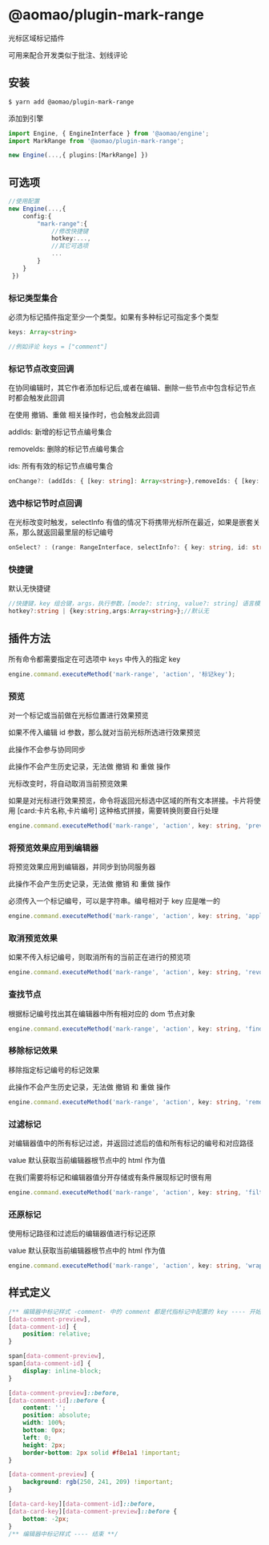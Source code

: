 # @aomao/plugin-mark-range

光标区域标记插件

可用来配合开发类似于批注、划线评论

## 安装

```bash
$ yarn add @aomao/plugin-mark-range
```

添加到引擎

```ts
import Engine, { EngineInterface } from '@aomao/engine';
import MarkRange from '@aomao/plugin-mark-range';

new Engine(...,{ plugins:[MarkRange] })
```

## 可选项

```ts
//使用配置
new Engine(...,{
    config:{
        "mark-range":{
            //修改快捷键
            hotkey:...,
            //其它可选项
            ...
        }
    }
 })
```

### 标记类型集合

必须为标记插件指定至少一个类型。如果有多种标记可指定多个类型

```ts
keys: Array<string>

//例如评论 keys = ["comment"]
```

### 标记节点改变回调

在协同编辑时，其它作者添加标记后,或者在编辑、删除一些节点中包含标记节点时都会触发此回调

在使用 撤销、重做 相关操作时，也会触发此回调

addIds: 新增的标记节点编号集合

removeIds: 删除的标记节点编号集合

ids: 所有有效的标记节点编号集合

```ts
onChange?: (addIds: { [key: string]: Array<string>},removeIds: { [key: string]: Array<string>},ids: { [key:string] : Array<string> }) => void
```

### 选中标记节时点回调

在光标改变时触发，selectInfo 有值的情况下将携带光标所在最近，如果是嵌套关系，那么就返回最里层的标记编号

```ts
onSelect? : (range: RangeInterface, selectInfo?: { key: string, id: string}) => void
```

### 快捷键

默认无快捷键

```ts
//快捷键，key 组合键，args，执行参数，[mode?: string, value?: string] 语言模式：可选，代码文本：可选
hotkey?:string | {key:string,args:Array<string>};//默认无
```

## 插件方法

所有命令都需要指定在可选项中 `keys` 中传入的指定 key

```ts
engine.command.executeMethod('mark-range', 'action', '标记key');
```

### 预览

对一个标记或当前做在光标位置进行效果预览

如果不传入编辑 id 参数，那么就对当前光标所选进行效果预览

此操作不会参与协同同步

此操作不会产生历史记录，无法做 撤销 和 重做 操作

光标改变时，将自动取消当前预览效果

如果是对光标进行效果预览，命令将返回光标选中区域的所有文本拼接。卡片将使用 [card:卡片名称,卡片编号] 这种格式拼接，需要转换则要自行处理

```ts
engine.command.executeMethod('mark-range', 'action', key: string, 'preview', id?:string): string | undefined;
```

### 将预览效果应用到编辑器

将预览效果应用到编辑器，并同步到协同服务器

此操作不会产生历史记录，无法做 撤销 和 重做 操作

必须传入一个标记编号，可以是字符串。编号相对于 key 应是唯一的

```ts
engine.command.executeMethod('mark-range', 'action', key: string, 'apply', id:string);
```

### 取消预览效果

如果不传入标记编号，则取消所有的当前正在进行的预览项

```ts
engine.command.executeMethod('mark-range', 'action', key: string, 'revoke', id?:string);
```

### 查找节点

根据标记编号找出其在编辑器中所有相对应的 dom 节点对象

```ts
engine.command.executeMethod('mark-range', 'action', key: string, 'find', id: string): Array<NodeInterface>;
```

### 移除标记效果

移除指定标记编号的标记效果

此操作不会产生历史记录，无法做 撤销 和 重做 操作

```ts
engine.command.executeMethod('mark-range', 'action', key: string, 'remove', id: string)
```

### 过滤标记

对编辑器值中的所有标记过滤，并返回过滤后的值和所有标记的编号和对应路径

value 默认获取当前编辑器根节点中的 html 作为值

在我们需要将标记和编辑器值分开存储或有条件展现标记时很有用

```ts
engine.command.executeMethod('mark-range', 'action', key: string, 'filter', value?: string): { value: string, paths: Array<{ id: Array<string>, path: Array<Path>}>}
```

### 还原标记

使用标记路径和过滤后的编辑器值进行标记还原

value 默认获取当前编辑器根节点中的 html 作为值

```ts
engine.command.executeMethod('mark-range', 'action', key: string, 'wrap', paths: Array<{ id: Array<string>, path: Array<Path>}>, value?: string): string
```

## 样式定义

```css
/** 编辑器中标记样式 -comment- 中的 comment 都是代指标记中配置的 key ---- 开始 **/
[data-comment-preview],
[data-comment-id] {
	position: relative;
}

span[data-comment-preview],
span[data-comment-id] {
	display: inline-block;
}

[data-comment-preview]::before,
[data-comment-id]::before {
	content: '';
	position: absolute;
	width: 100%;
	bottom: 0px;
	left: 0;
	height: 2px;
	border-bottom: 2px solid #f8e1a1 !important;
}

[data-comment-preview] {
	background: rgb(250, 241, 209) !important;
}

[data-card-key][data-comment-id]::before,
[data-card-key][data-comment-preview]::before {
	bottom: -2px;
}
/** 编辑器中标记样式 ---- 结束 **/
```
